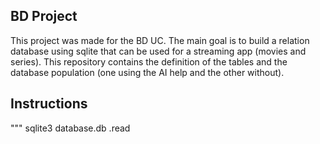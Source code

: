 ## BD Project

This project was made for the BD UC. The main goal is to build a relation database using sqlite that can be used for a streaming app (movies and series). This repository contains the definition of the tables and the database population
(one using the AI help and the other without).

## Instructions

"""
sqlite3 database.db
.read 
